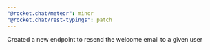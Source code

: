 ```yaml
---
"@rocket.chat/meteor": minor
"@rocket.chat/rest-typings": patch
---
```


Created a new endpoint to resend the welcome email to a given user
